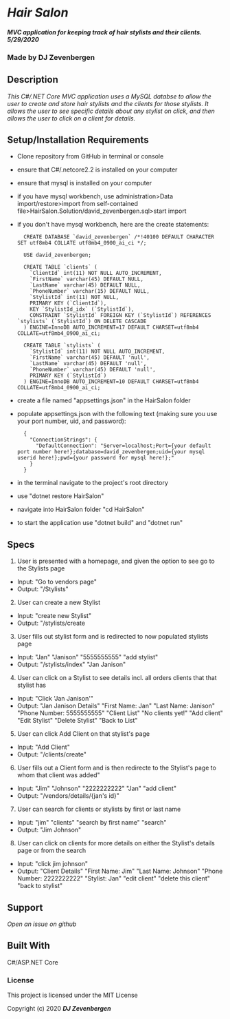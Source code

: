 # _Hair Salon_

#### _MVC application for keeping track of hair stylists and their clients. 5/29/2020_

### Made by DJ Zevenbergen


## Description
_This C#/.NET Core MVC application uses a MySQL databse to allow the user to create and store hair stylists and the clients for those stylists. It allows the user to see specific details about any stylist on click, and then allows the user to click on a client for details._


## Setup/Installation Requirements
* Clone repository from GitHub in terminal or console
* ensure that C#/.netcore2.2 is installed on your computer
* ensure that mysql is installed on your computer
* if you have mysql workbench, use administration>Data import/restore>import from self-contained file>HairSalon.Solution/david_zevenbergen.sql>start import
* if you don't have mysql workbench, here are the create statements:


        CREATE DATABASE `david_zevenbergen` /*!40100 DEFAULT CHARACTER SET utf8mb4 COLLATE utf8mb4_0900_ai_ci */;
        
        USE david_zevenbergen;
        
        CREATE TABLE `clients` (
          `ClientId` int(11) NOT NULL AUTO_INCREMENT,
          `FirstName` varchar(45) DEFAULT NULL,
          `LastName` varchar(45) DEFAULT NULL,
          `PhoneNumber` varchar(15) DEFAULT NULL,
          `StylistId` int(11) NOT NULL,
          PRIMARY KEY (`ClientId`),
          KEY `StylistId_idx` (`StylistId`),
          CONSTRAINT `StylistId` FOREIGN KEY (`StylistId`) REFERENCES `stylists` (`StylistId`) ON DELETE CASCADE
        ) ENGINE=InnoDB AUTO_INCREMENT=17 DEFAULT CHARSET=utf8mb4 COLLATE=utf8mb4_0900_ai_ci;

        CREATE TABLE `stylists` (
          `StylistId` int(11) NOT NULL AUTO_INCREMENT,
          `FirstName` varchar(45) DEFAULT 'null',
          `LastName` varchar(45) DEFAULT 'null',
          `PhoneNumber` varchar(45) DEFAULT 'null',
          PRIMARY KEY (`StylistId`)
        ) ENGINE=InnoDB AUTO_INCREMENT=10 DEFAULT CHARSET=utf8mb4 COLLATE=utf8mb4_0900_ai_ci;




* create a file named "appsettings.json" in the HairSalon folder
* populate appsettings.json with the following text (making sure you use your port number, uid, and password):

        {
          "ConnectionStrings": {
            "DefaultConnection": "Server=localhost;Port={your default port number here!};database=david_zevenbergen;uid={your mysql userid here!};pwd={your password for mysql here!};"
          }
        }

* in the terminal navigate to the project's root directory
* use "dotnet restore HairSalon"
* navigate into HairSalon folder "cd HairSalon"
* to start the application use "dotnet build" and "dotnet run"

## Specs
1. User is presented with a homepage, and given the option to see go to the Stylists page
  * Input: "Go to vendors page"
  * Output: "/Stylists"
2. User can create a new Stylist
  * Input: "create new Stylist"
  * Output: "/stylists/create
3. User fills out stylist form and is redirected to now populated stylists page
  * Input: "Jan" "Janison" "5555555555" "add stylist"
  * Output: "/stylists/index" "Jan Janison"
4. User can click on a Stylist to see details incl. all orders clients that that stylist has
  * Input: "Click 'Jan Janison'"
  * Output: "Jan Janison Details"
            "First Name: Jan"
            "Last Name: Janison"
            "Phone Number: 5555555555"
            "Client List"
            "No clients yet!"
            "Add client"
            "Edit Stylist"
            "Delete Stylist"
            "Back to List"
5. User can click Add Client on that stylist's page
  * Input: "Add Client"
  * Output: "/clients/create"
6. User fills out a Client form and is then redirecte to the Stylist's page to whom that client was added" 
  * Input: "Jim" "Johnson" "2222222222" "Jan" "add client"
  * Output: "/vendors/details/{jan's id}"

7. User can search for clients or stylists by first or last name
  * Input: "jim" "clients" "search by first name" "search"
  * Output: "Jim Johnson"

8. User can click on clients for more details on either the Stylist's details page or from the search
  * Input: "click jim johnson"
  * Output: "Client Details"
            "First Name: Jim"
            "Last Name: Johnson"
            "Phone Number: 2222222222"
            "Stylist: Jan"
            "edit client"
            "delete this client"
            "back to stylist"


## Support
_Open an issue on github_


## Built With
C#/ASP.NET Core 

### License
This project is licensed under the MIT License

Copyright (c) 2020 **_DJ Zevenbergen_**